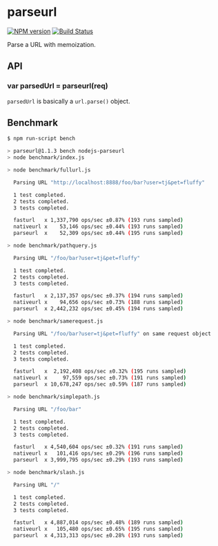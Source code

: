 # parseurl

[![NPM version](https://badge.fury.io/js/parseurl.svg)](http://badge.fury.io/js/parseurl)
[![Build Status](https://travis-ci.org/expressjs/parseurl.svg?branch=master)](https://travis-ci.org/expressjs/parseurl)

Parse a URL with memoization.

## API

### var parsedUrl = parseurl(req)

`parsedUrl` is basically a `url.parse()` object.

## Benchmark

```bash
$ npm run-script bench

> parseurl@1.1.3 bench nodejs-parseurl
> node benchmark/index.js

> node benchmark/fullurl.js

  Parsing URL "http://localhost:8888/foo/bar?user=tj&pet=fluffy"

  1 test completed.
  2 tests completed.
  3 tests completed.

  fasturl   x 1,337,790 ops/sec ±0.87% (193 runs sampled)
  nativeurl x    53,146 ops/sec ±0.44% (193 runs sampled)
  parseurl  x    52,309 ops/sec ±0.44% (195 runs sampled)

> node benchmark/pathquery.js

  Parsing URL "/foo/bar?user=tj&pet=fluffy"

  1 test completed.
  2 tests completed.
  3 tests completed.

  fasturl   x 2,137,357 ops/sec ±0.37% (194 runs sampled)
  nativeurl x    94,656 ops/sec ±0.73% (188 runs sampled)
  parseurl  x 2,442,232 ops/sec ±0.45% (194 runs sampled)

> node benchmark/samerequest.js

  Parsing URL "/foo/bar?user=tj&pet=fluffy" on same request object

  1 test completed.
  2 tests completed.
  3 tests completed.

  fasturl   x  2,192,408 ops/sec ±0.32% (195 runs sampled)
  nativeurl x     97,559 ops/sec ±0.73% (191 runs sampled)
  parseurl  x 10,678,247 ops/sec ±0.59% (187 runs sampled)

> node benchmark/simplepath.js

  Parsing URL "/foo/bar"

  1 test completed.
  2 tests completed.
  3 tests completed.

  fasturl   x 4,540,604 ops/sec ±0.32% (191 runs sampled)
  nativeurl x   101,416 ops/sec ±0.29% (196 runs sampled)
  parseurl  x 3,999,795 ops/sec ±0.29% (193 runs sampled)

> node benchmark/slash.js

  Parsing URL "/"

  1 test completed.
  2 tests completed.
  3 tests completed.

  fasturl   x 4,887,014 ops/sec ±0.48% (189 runs sampled)
  nativeurl x   105,480 ops/sec ±0.65% (195 runs sampled)
  parseurl  x 4,313,313 ops/sec ±0.28% (193 runs sampled)
```

